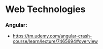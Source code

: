 # Web Technologies

### Angular:
- https://tm.udemy.com/angular-crash-course/learn/lecture/7465694#overview
